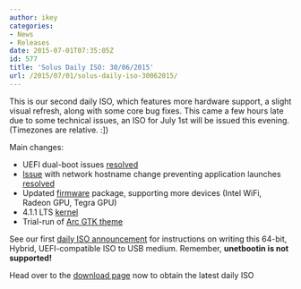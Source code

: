 ```yaml
---
author: ikey
categories:
- News
- Releases
date: 2015-07-01T07:35:05Z
id: 577
title: 'Solus Daily ISO: 30/06/2015'
url: /2015/07/01/solus-daily-iso-30062015/
---
```


This is our second daily ISO, which features more hardware support, a slight visual refresh, along with some core bug fixes. This came a few hours late due to some technical issues, an ISO for July 1st will be issued this evening. (Timezones are relative. :])

Main changes:

- UEFI dual-boot issues [resolved](https://git.solus-project.com/packages/os-installer/commit/?h=os-installer-2-16)
- [Issue](https://github.com/solus-project/repository/issues/99) with network hostname change preventing application launches [resolved](https://git.solus-project.com/packages/dhcpcd/commit/?h=dhcpcd-5.6.7-5)
- Updated [firmware](https://git.solus-project.com/packages/linux-firmware/commit/?h=linux-firmware-20150513-4) package, supporting more devices (Intel WiFi, Radeon GPU, Tegra GPU)
- 4.1.1 LTS [kernel](https://git.solus-project.com/packages/kernel/commit/?h=kernel-4.1.1-49)
- Trial-run of [Arc GTK theme](https://github.com/horst3180/Arc-theme)

See our first [daily ISO announcement](https://solus-project.com/2015/06/29/first-unstable-daily-iso/) for instructions on writing this 64-bit, Hybrid, UEFI-compatible ISO to USB medium. Remember, **unetbootin is not supported!**

Head over to the [download page](https://solus-project.com/download) now to obtain the latest daily ISO